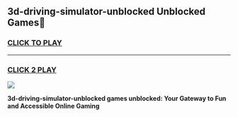 
## 3d-driving-simulator-unblocked Unblocked Games👋
<h3>
<a href="https://news.freeplayer.one?title=3d-driving-simulator-unblocked&ref=16F">CLICK TO PLAY</a></h3>
<hr>

<h3>
<a href="https://news.freeplayer.one?title=3d-driving-simulator-unblocked&ref=16F">CLICK 2 PLAY</a>
  
</h3>

<a href="https://news.freeplayer.one?title=3d-driving-simulator-unblocked&ref=16F/"><img src="https://clearcache.store/games.png"></a>


**3d-driving-simulator-unblocked games unblocked: Your Gateway to Fun and Accessible Online Gaming**
